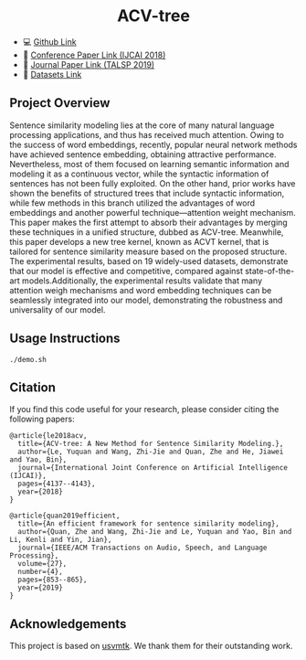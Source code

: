 <div align="center">
<h1>ACV-tree </h1>
<div align="left">

* 💻 [Github Link](https://github.com/yuquanle/Sentence-similarity-modeling)
* 📄 [Conference Paper Link (IJCAI 2018)](https://www.ijcai.org/proceedings/2018/0575.pdf)
* 📄 [Journal Paper Link (TALSP 2019)](https://ieeexplore.ieee.org/abstract/document/8642425/)
* 📁 [Datasets Link](https://github.com/facebookresearch/SentEval)


## Project Overview
Sentence similarity modeling lies at the core of many natural language processing applications, and thus has received much attention. Owing to the success of word embeddings, recently, popular neural network methods have achieved sentence embedding, obtaining attractive performance. Nevertheless, most of them focused on learning semantic information and modeling it as a continuous vector, while the syntactic information of sentences has not been fully exploited. On the other hand, prior works have shown the benefits of structured trees that include syntactic information, while few methods in this branch utilized the advantages of word embeddings and another powerful technique—attention weight mechanism. This paper makes the first attempt to absorb their advantages by merging these techniques in a unified structure, dubbed as ACV-tree. Meanwhile, this paper develops a new tree kernel, known as ACVT kernel, that is tailored for sentence similarity measure based on the proposed structure. The experimental results, based on 19 widely-used datasets, demonstrate that our model is effective and competitive, compared against state-of-the-art models.Additionally, the experimental results validate that many attention weigh mechanisms and word embedding techniques can be seamlessly integrated into our model, demonstrating the
robustness and universality of our model.

## Usage Instructions
```
./demo.sh
```

## Citation
If you find this code useful for your research, please consider citing the following papers:
```
@article{le2018acv,
  title={ACV-tree: A New Method for Sentence Similarity Modeling.},
  author={Le, Yuquan and Wang, Zhi-Jie and Quan, Zhe and He, Jiawei and Yao, Bin},
  journal={International Joint Conference on Artificial Intelligence (IJCAI)},
  pages={4137--4143},
  year={2018}
}

@article{quan2019efficient,
  title={An efficient framework for sentence similarity modeling},
  author={Quan, Zhe and Wang, Zhi-Jie and Le, Yuquan and Yao, Bin and Li, Kenli and Yin, Jian},
  journal={IEEE/ACM Transactions on Audio, Speech, and Language Processing},
  volume={27},
  number={4},
  pages={853--865},
  year={2019}
}
```

## Acknowledgements
This project is based on [usvmtk](https://ikernels-portal.disi.unitn.it/repository/usvmtk/). We thank them for their outstanding work.
